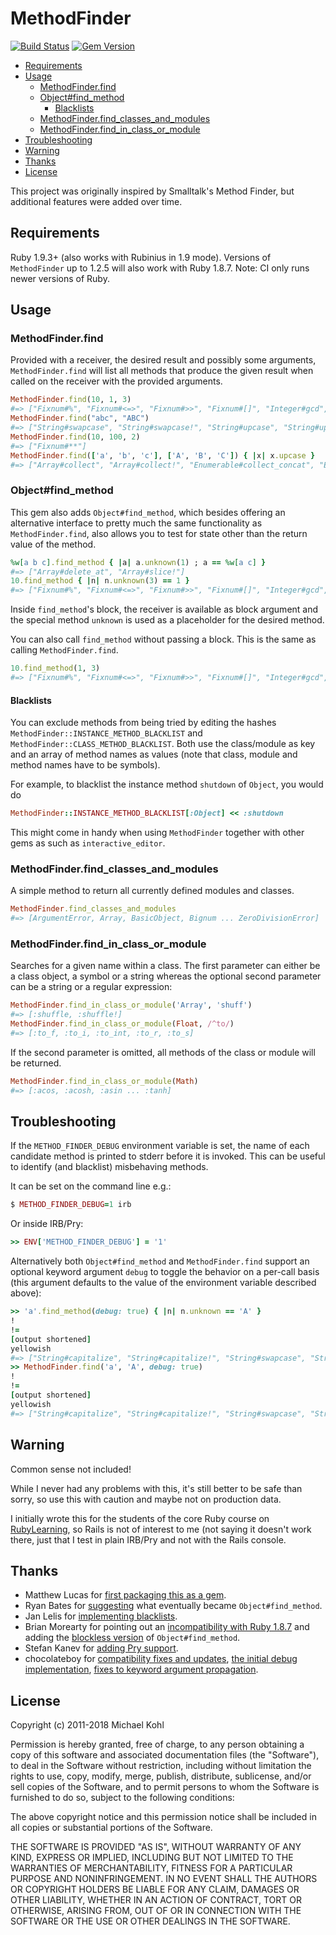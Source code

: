 # MethodFinder

[![Build Status](https://travis-ci.org/citizen428/methodfinder.svg)](https://travis-ci.org/citizen428/methodfinder)
[![Gem Version](https://img.shields.io/gem/v/methodfinder.svg)](https://rubygems.org/gems/methodfinder)

<!-- START doctoc generated TOC please keep comment here to allow auto update -->
<!-- DON'T EDIT THIS SECTION, INSTEAD RE-RUN doctoc TO UPDATE -->

- [Requirements](#requirements)
- [Usage](#usage)
  - [MethodFinder.find](#methodfinderfind)
  - [Object#find_method](#objectfind_method)
    - [Blacklists](#blacklists)
  - [MethodFinder.find_classes_and_modules](#methodfinderfind_classes_and_modules)
  - [MethodFinder.find_in_class_or_module](#methodfinderfind_in_class_or_module)
- [Troubleshooting](#troubleshooting)
- [Warning](#warning)
- [Thanks](#thanks)
- [License](#license)

<!-- END doctoc generated TOC please keep comment here to allow auto update -->

This project was originally inspired by Smalltalk's Method Finder, but
additional features were added over time.

## Requirements

Ruby 1.9.3+ (also works with Rubinius in 1.9 mode). Versions of `MethodFinder`
up to 1.2.5 will also work with Ruby 1.8.7. Note: CI only runs newer versions
of Ruby.

## Usage

### MethodFinder.find

Provided with a receiver, the desired result and possibly some arguments,
`MethodFinder.find` will list all methods that produce the given result when
called on the receiver with the provided arguments.

```ruby
MethodFinder.find(10, 1, 3)
#=> ["Fixnum#%", "Fixnum#<=>", "Fixnum#>>", "Fixnum#[]", "Integer#gcd", "Fixnum#modulo", "Numeric#remainder"]
MethodFinder.find("abc", "ABC")
#=> ["String#swapcase", "String#swapcase!", "String#upcase", "String#upcase!"]
MethodFinder.find(10, 100, 2)
#=> ["Fixnum#**"]
MethodFinder.find(['a', 'b', 'c'], ['A', 'B', 'C']) { |x| x.upcase }
#=> ["Array#collect", "Array#collect!", "Enumerable#collect_concat", "Enumerable#flat_map", "Array#map", "Array#map!"]
```

### Object#find_method

This gem also adds `Object#find_method`, which besides offering an alternative
interface to pretty much the same functionality as `MethodFinder.find`, also
allows you to test for state other than the return value of the method.

```ruby
%w[a b c].find_method { |a| a.unknown(1) ; a == %w[a c] }
#=> ["Array#delete_at", "Array#slice!"]
10.find_method { |n| n.unknown(3) == 1 }
#=> ["Fixnum#%", "Fixnum#<=>", "Fixnum#>>", "Fixnum#[]", "Integer#gcd", "Fixnum#modulo", "Numeric#remainder"]
```

Inside `find_method`'s block, the receiver is available as block argument and
the special method `unknown` is used as a placeholder for the desired method.

You can also call `find_method` without passing a block. This is the same as
calling `MethodFinder.find`.

```ruby
10.find_method(1, 3)
#=> ["Fixnum#%", "Fixnum#<=>", "Fixnum#>>", "Fixnum#[]", "Integer#gcd", "Fixnum#modulo", "Numeric#remainder"]
```

#### Blacklists

You can exclude methods from being tried by editing the hashes
`MethodFinder::INSTANCE_METHOD_BLACKLIST` and
`MethodFinder::CLASS_METHOD_BLACKLIST`. Both use the class/module as key and
an array of method names as values (note that class, module and method names
have to be symbols).

For example, to blacklist the instance method `shutdown` of `Object`, you
would do

```ruby
MethodFinder::INSTANCE_METHOD_BLACKLIST[:Object] << :shutdown
```

This might come in handy when using `MethodFinder` together with other gems as
such as `interactive_editor`.

### MethodFinder.find_classes_and_modules

A simple method to return all currently defined modules and classes.

```ruby
MethodFinder.find_classes_and_modules
#=> [ArgumentError, Array, BasicObject, Bignum ... ZeroDivisionError]
```

### MethodFinder.find_in_class_or_module

Searches for a given name within a class. The first parameter can either be a
class object, a symbol or a string whereas the optional second parameter can
be a string or a regular expression:

```ruby
MethodFinder.find_in_class_or_module('Array', 'shuff')
#=> [:shuffle, :shuffle!]
MethodFinder.find_in_class_or_module(Float, /^to/)
#=> [:to_f, :to_i, :to_int, :to_r, :to_s]
```

If the second parameter is omitted, all methods of the class or module will be
returned.

```ruby
MethodFinder.find_in_class_or_module(Math)
#=> [:acos, :acosh, :asin ... :tanh]
```

## Troubleshooting

If the `METHOD_FINDER_DEBUG` environment variable is set, the name of each
candidate method is printed to stderr before it is invoked. This can be useful
to identify (and blacklist) misbehaving methods.

It can be set on the command line e.g.:

```ruby
$ METHOD_FINDER_DEBUG=1 irb
```

Or inside IRB/Pry:

```ruby
>> ENV['METHOD_FINDER_DEBUG'] = '1'
```

Alternatively both `Object#find_method` and `MethodFinder.find` support an
optional keyword argument `debug` to toggle the behavior on a per-call basis
(this argument defaults to the value of the environment variable described
above):

```ruby
>> 'a'.find_method(debug: true) { |n| n.unknown == 'A' }
!
!=
[output shortened]
yellowish
#=> ["String#capitalize", "String#capitalize!", "String#swapcase", "String#swapcase!", "String#upcase", "String#upcase!"]
>> MethodFinder.find('a', 'A', debug: true)
!
!=
[output shortened]
yellowish
#=> ["String#capitalize", "String#capitalize!", "String#swapcase", "String#swapcase!", "String#upcase", "String#upcase!"]
```

## Warning

Common sense not included!

While I never had any problems with this, it's still better to be safe than
sorry, so use this with caution and maybe not on production data.

I initially wrote this for the students of the core Ruby course on
[RubyLearning](http://rubylearning.org), so Rails is not of interest to me (not
saying it doesn't work there, just that I test in plain IRB/Pry and not with
the Rails console.

## Thanks

* Matthew Lucas for [first packaging this as a gem](https://github.com/citizen428/methodfinder/pull/1).
* Ryan Bates for [suggesting](https://github.com/citizen428/methodfinder/issues/closed#issue/3)
  what eventually became `Object#find_method`.
* Jan Lelis for [implementing blacklists](https://github.com/citizen428/methodfinder/issues/closed#issue/4).
* Brian Morearty for pointing out an [incompatibility with Ruby 1.8.7](https://github.com/citizen428/methodfinder/pull/5)
  and adding the [blockless version](https://github.com/citizen428/methodfinder/pull/6)
  of `Object#find_method`.
* Stefan Kanev for [adding Pry support](https://github.com/citizen428/methodfinder/pull/7).
* chocolateboy for [compatibility fixes and updates](https://github.com/citizen428/methodfinder/pull/8),
  [the initial debug implementation](https://github.com/citizen428/methodfinder/pull/9),
  [fixes to keyword argument propagation](https://github.com/citizen428/methodfinder/pull/11).

## License

Copyright (c) 2011-2018 Michael Kohl

Permission is hereby granted, free of charge, to any person obtaining a copy
of this software and associated documentation files (the "Software"), to deal
in the Software without restriction, including without limitation the rights
to use, copy, modify, merge, publish, distribute, sublicense, and/or sell
copies of the Software, and to permit persons to whom the Software is
furnished to do so, subject to the following conditions:

The above copyright notice and this permission notice shall be included in all
copies or substantial portions of the Software.

THE SOFTWARE IS PROVIDED "AS IS", WITHOUT WARRANTY OF ANY KIND, EXPRESS OR
IMPLIED, INCLUDING BUT NOT LIMITED TO THE WARRANTIES OF MERCHANTABILITY,
FITNESS FOR A PARTICULAR PURPOSE AND NONINFRINGEMENT. IN NO EVENT SHALL THE
AUTHORS OR COPYRIGHT HOLDERS BE LIABLE FOR ANY CLAIM, DAMAGES OR OTHER
LIABILITY, WHETHER IN AN ACTION OF CONTRACT, TORT OR OTHERWISE, ARISING FROM,
OUT OF OR IN CONNECTION WITH THE SOFTWARE OR THE USE OR OTHER DEALINGS IN THE
SOFTWARE.
